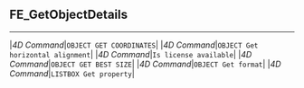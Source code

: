 ﻿## FE_GetObjectDetails---|*4D Command*|`OBJECT GET COORDINATES`||*4D Command*|`OBJECT Get horizontal alignment`||*4D Command*|`Is license available`||*4D Command*|`OBJECT GET BEST SIZE`||*4D Command*|`OBJECT Get format`||*4D Command*|`LISTBOX Get property`|